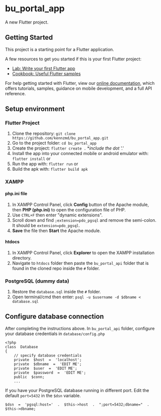 # bu_portal_app

A new Flutter project.

## Getting Started

This project is a starting point for a Flutter application.

A few resources to get you started if this is your first Flutter project:

- [Lab: Write your first Flutter app](https://flutter.dev/docs/get-started/codelab)
- [Cookbook: Useful Flutter samples](https://flutter.dev/docs/cookbook)

For help getting started with Flutter, view our
[online documentation](https://flutter.dev/docs), which offers tutorials,
samples, guidance on mobile development, and a full API reference.

## Setup environment
### Flutter Project
 1. Clone the repository: `git clone https://github.com/kennzmd/bu_portal_app.git`
 2. Go to the project folder: `cd bu_portal_app`
 3. Create the project: `flutter create .` **include the dot '.'*
 4. Install the app into your connected mobile or android emulator with: `flutter install` or
 5. Run the app with: `flutter run` or
 6. Build the apk with: `flutter build apk`
### XAMPP
#### php.ini file
1. In XAMPP Control Panel, click **Config** button of the Apache module, then **PHP (php.ini)** to open the configuration file of PHP.
2. Use `CTRL+F` then enter "dynamic extensions".
3. Scroll down and find `;extension=pdo_pgsql` and remove the semi-colon. It should be `extension=pdo_pgsql`.
4. **Save** the file then **Start** the Apache module.
#### htdocs
1. In XAMPP Control Panel, click **Explorer** to open the XAMPP installation directory.
2. Navigate to `htdocs` folder then paste the `bu_portal_api` folder that is found in the cloned repo inside the `#` folder.
### PostgreSQL (dummy data)
1. Restore the `database.sql` inside the `#` folder.
2. Open terminal/cmd then enter:
	`psql -u $username -d $dbname < database.sql` 

## Configure database connection
After completing the instructions above. In `bu_portal_api` folder, configure your database credentials in `database/config.php`

    <?php
    class  Database
    {
	    // specify database credentials
	    private  $host  =  'localhost';
	    private  $dbname  =  'EDIT ME';
	    private  $user  =  'EDIT ME';
	    private  $password  =  'EDIT ME';
	    public  $conn;
	    ...
If you have your PostgreSQL database running in different port. Edit the default `port=5432` in the `$dsn` variable.

    $dsn  =  'pgsql:host='  .  $this->host  .  ";port=5432;dbname="  .  $this->dbname;
